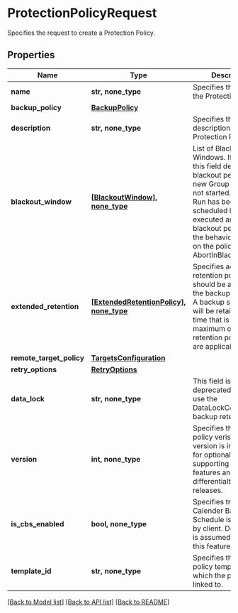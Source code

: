 # ProtectionPolicyRequest

Specifies the request to create a Protection Policy.

## Properties
Name | Type | Description | Notes
------------ | ------------- | ------------- | -------------
**name** | **str, none_type** | Specifies the name of the Protection Policy. | 
**backup_policy** | [**BackupPolicy**](BackupPolicy.md) |  | 
**description** | **str, none_type** | Specifies the description of the Protection Policy. | [optional] 
**blackout_window** | [**[BlackoutWindow], none_type**](BlackoutWindow.md) | List of Blackout Windows. If specified, this field defines blackout periods when new Group Runs are not started. If a Group Run has been scheduled but not yet executed and the blackout period starts, the behavior depends on the policy field AbortInBlackoutPeriod. | [optional] 
**extended_retention** | [**[ExtendedRetentionPolicy], none_type**](ExtendedRetentionPolicy.md) | Specifies additional retention policies that should be applied to the backup snapshots. A backup snapshot will be retained up to a time that is the maximum of all retention policies that are applicable to it. | [optional] 
**remote_target_policy** | [**TargetsConfiguration**](TargetsConfiguration.md) |  | [optional] 
**retry_options** | [**RetryOptions**](RetryOptions.md) |  | [optional] 
**data_lock** | **str, none_type** | This field is now deprecated. Please use the DataLockConfig in the backup retention. | [optional] 
**version** | **int, none_type** | Specifies the current policy verison. Policy version is incremented for optionally supporting new features and differentialting across releases. | [optional] 
**is_cbs_enabled** | **bool, none_type** | Specifies true if Calender Based Schedule is supported by client. Default value is assumed as false for this feature. | [optional] 
**template_id** | **str, none_type** | Specifies the parent policy template id to which the policy is linked to. | [optional] 

[[Back to Model list]](../README.md#documentation-for-models) [[Back to API list]](../README.md#documentation-for-api-endpoints) [[Back to README]](../README.md)


